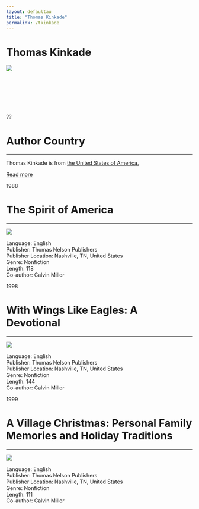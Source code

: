 ```yaml
---
layout: defaultau
title: "Thomas Kinkade"
permalink: /tkinkade
---
```

<!-- partial:index.partial.html -->
<div class="content">
    <h1>Thomas Kinkade</h1>
    <div class="quote">
        <div><img src="https://patch.com/img/cdn/users/98479/2012/05/raw/13cf567e089381246a2b20f47460cc57.jpg" class="logo"></div>
    </div>
    <div class="timeline">
        <div style="padding-bottom:100px;"></div>
        <div class="block">
            <div class="date right"><p class="right">??</p></div>
            <div class="dot"></div>
            <div class="left first">
            <div class="author_country">
                <h1>Author Country</h1><hr>
          <div class="aclocation">  <p>Thomas Kinkade is from <a href="http://localhost:4000/1"> the United States of America.</a></p></div>
                <div class="acreadmore"><a href="#" target="_blank">Read more</a></div>
            </div>
            </div>
        </div>
        <div class="block">
            <div class="date left"><p class="left">1988</p></div>
            <div class="dot"></div>
            <div class="right">
                <h1>The Spirit of America</h1><hr>
                <p><img src="https://images-na.ssl-images-amazon.com/images/I/6195NZA43JL._SY473_BO1,204,203,200_.jpg"></p>
                <p>
                Language: English<br>
                Publisher: Thomas Nelson Publishers<br>
                Publisher Location: Nashville, TN, United States<br>
                Genre: Nonfiction<br>
                Length: 118<br>
                Co-author: Calvin Miller<br>
                </p>
            </div>
        </div>
        <div class="block">
            <div class="date right"><p class="right">1998</p></div>
            <div class="dot"></div>
            <div class="left">
                <h1>With Wings Like Eagles: A Devotional </h1><hr>
                <p><img src="https://images-na.ssl-images-amazon.com/images/I/51YPA1VJJ6L.jpg"></p>
                <p>
                Language: English<br>
                Publisher: Thomas Nelson Publishers<br>
                Publisher Location: Nashville, TN, United States<br>
                Genre: Nonfiction<br>
                Length: 144<br>
                Co-author: Calvin Miller<br>
                </p>
            </div>
        </div>
        <div class="block">
            <div class="date left"><p class="left hide">1999</p></div>
            <div class="dot"></div>
            <div class="right">
                <h1>A Village Christmas: Personal Family Memories and Holiday Traditions</h1><hr>
                <p><img src="https://images-na.ssl-images-amazon.com/images/I/61MBDA6H0PL._SY387_BO1,204,203,200_.jpg"></p>
                <p>Language: English<br>
                Publisher: Thomas Nelson Publishers<br>
                Publisher Location: Nashville, TN, United States<br>
                Genre: Nonfiction<br>
                Length: 111<br>
                Co-author: Calvin Miller<br>
                </p>
            </div>


</div>
<!-- partial -->
  <script src='https://cdnjs.cloudflare.com/ajax/libs/jquery/3.1.1/jquery.min.js'></script><script  src="assets/js/authorscript.js"></script>
